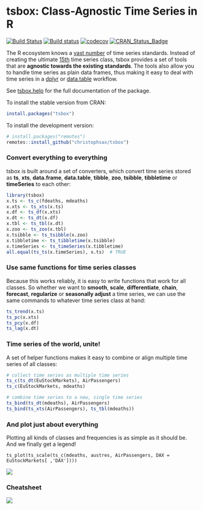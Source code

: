 tsbox: Class-Agnostic Time Series in R
======================================

[![Build Status](https://travis-ci.org/christophsax/tsbox.svg?branch=master)](https://travis-ci.org/christophsax/tsbox)
[![Build status](https://ci.appveyor.com/api/projects/status/xp7tropxe2dkdxoc?svg=true)](https://ci.appveyor.com/project/christophsax/tsbox)
[![codecov](https://codecov.io/github/christophsax/tsbox/branch/master/graphs/badge.svg)](https://codecov.io/github/christophsax/tsbox)
[![CRAN\_Status\_Badge](https://www.r-pkg.org/badges/version/tsbox)](https://cran.r-project.org/package=tsbox)

The R ecosystem knows a [vast
number](https://CRAN.R-project.org/view=TimeSeries)  of time series
standards. Instead of creating the ultimate [15th](https://xkcd.com/927/) time
series class, tsbox provides a set of tools that are **agnostic towards the
existing standards**. The tools also allow you to handle time series as plain
data frames, thus making it easy to deal with time series in a
[dplyr](https://CRAN.R-project.org/package=dplyr) or
[data.table](https://CRAN.R-project.org/package=data.table) workflow.

See [tsbox.help](https://www.tsbox.help/) for the full documentation of
the package.

To install the stable version from CRAN:
```r
install.packages("tsbox")
```

To install the development version:
```r
# install.packages("remotes")
remotes::install_github("christophsax/tsbox")
```

### Convert everything to everything

tsbox is built around a set of converters, which convert time series stored as
**ts**, **xts**, **data.frame**, **data.table**, **tibble**, **zoo**,
**tsibble**,  **tibbletime** or **timeSeries** to each other:

```r
library(tsbox)
x.ts <- ts_c(fdeaths, mdeaths)
x.xts <- ts_xts(x.ts)
x.df <- ts_df(x.xts)
x.dt <- ts_dt(x.df)
x.tbl <- ts_tbl(x.dt)
x.zoo <- ts_zoo(x.tbl)
x.tsibble <- ts_tsibble(x.zoo)
x.tibbletime <- ts_tibbletime(x.tsibble)
x.timeSeries <- ts_timeSeries(x.tibbletime)
all.equal(ts_ts(x.timeSeries), x.ts)  # TRUE
```

### Use same functions for time series classes

Because this works reliably, it is easy to write
functions that work for all classes. So whether we want to **smooth**,
**scale**, **differentiate**, **chain**, **forecast**, **regularize** or
**seasonally adjust** a time series, we can use the same commands to whatever
time series class at hand:

```r
ts_trend(x.ts)
ts_pc(x.xts)
ts_pcy(x.df)
ts_lag(x.dt)
```

### Time series of the world, unite!

A set of helper functions makes it easy to combine or align multiple time
series of all classes:

```r
# collect time series as multiple time series
ts_c(ts_dt(EuStockMarkets), AirPassengers)
ts_c(EuStockMarkets, mdeaths)

# combine time series to a new, single time series
ts_bind(ts_dt(mdeaths), AirPassengers)
ts_bind(ts_xts(AirPassengers), ts_tbl(mdeaths))
```

### And plot just about everything

Plotting all kinds of classes and frequencies is as simple as it should be. And
we finally get a legend!

```
ts_plot(ts_scale(ts_c(mdeaths, austres, AirPassengers, DAX = EuStockMarkets[ ,'DAX'])))
```

![](https://raw.githubusercontent.com/christophsax/tsbox/master/vignettes/fig/myfig.png)


### Cheatsheet

<a href="/blog/img/2019/04/10/tsbox-cheatsheet.pdf"><img src="/blog/img/2019/04/10/tsbox-cheatsheet-small.jpg"></a>


